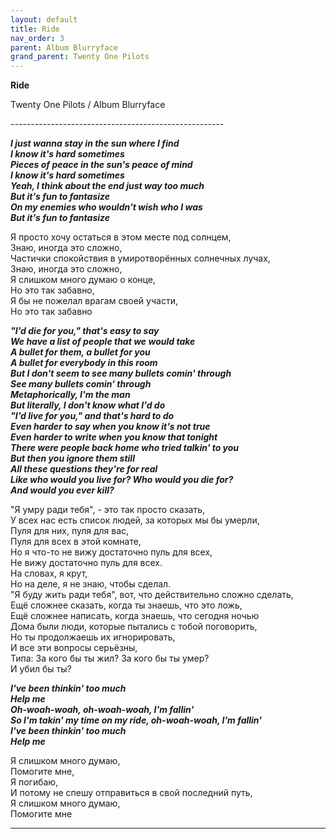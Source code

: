 ```yaml
---  
layout: default  
title: Ride  
nav_order: 3  
parent: Album Blurryface  
grand_parent: Twenty One Pilots  
---  
```


**Ride**
<p>
Twenty One Pilots / Album Blurryface
</p>  
-----------------------------------------------------

**_I just wanna stay in the sun where I find  
I know it's hard sometimes  
Pieces of peace in the sun's peace of mind  
I know it's hard sometimes  
Yeah, I think about the end just way too much  
But it's fun to fantasize  
On my enemies who wouldn't wish who I was  
But it's fun to fantasize_**  

Я просто хочу остаться в этом месте под солнцем,  
Знаю, иногда это сложно,  
Частички спокойствия в умиротворённых солнечных лучах,  
Знаю, иногда это сложно,  
Я слишком много думаю о конце,  
Но это так забавно,  
Я бы не пожелал врагам своей участи,  
Но это так забавно  

**_"I'd die for you," that's easy to say  
We have a list of people that we would take  
A bullet for them, a bullet for you  
A bullet for everybody in this room  
But I don't seem to see many bullets comin' through  
See many bullets comin' through  
Metaphorically, I'm the man  
But literally, I don't know what I'd do  
"I'd live for you," and that's hard to do  
Even harder to say when you know it's not true  
Even harder to write when you know that tonight  
There were people back home who tried talkin' to you  
But then you ignore them still  
All these questions they're for real  
Like who would you live for? Who would you die for?  
And would you ever kill?_**  

"Я умру ради тебя", - это так просто сказать,  
У всех нас есть список людей, за которых мы бы умерли,  
Пуля для них, пуля для вас,  
Пуля для всех в этой комнате,  
Но я что-то не вижу достаточно пуль для всех,  
Не вижу достаточно пуль для всех.  
На словах, я крут,  
Но на деле, я не знаю, чтобы сделал.  
"Я буду жить ради тебя", вот, что действительно сложно сделать,  
Ещё сложнее сказать, когда ты знаешь, что это ложь,  
Ещё сложнее написать, когда знаешь, что сегодня ночью  
Дома были люди, которые пытались с тобой поговорить,  
Но ты продолжаешь их игнорировать,  
И все эти вопросы серьёзны,  
Типа: За кого бы ты жил? За кого бы ты умер?  
И убил бы ты?  

**_I've been thinkin' too much  
Help me  
Oh-woah-woah, oh-woah-woah, I'm fallin'  
So I'm takin' my time on my ride, oh-woah-woah, I'm fallin'  
I've been thinkin' too much  
Help me_**  

Я слишком много думаю,  
Помогите мне,  
Я погибаю,  
И потому не спешу отправиться в свой последний путь,  
Я слишком много думаю,  
Помогите мне  

------------------------------------
